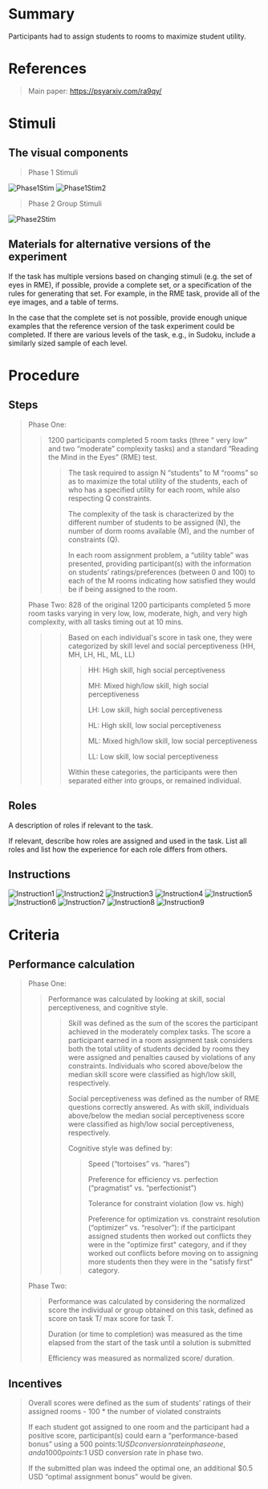 # Summary
Participants had to assign students to rooms to maximize student utility.

# References
> Main paper: https://psyarxiv.com/ra9qy/

# Stimuli
## The visual components
>Phase 1 Stimuli
>
![Phase1Stim](images/Phase1Stim.png)
![Phase1Stim2](images/Phase1Stim2.png)
>
>Phase 2 Group Stimuli
>
![Phase2Stim](images/Phase2Stim.png)

## Materials for alternative versions of the experiment 
If the task has multiple versions based on changing stimuli (e.g. the set of eyes in RME), if possible, provide a complete set, or a specification of the rules for generating that set. For example, in the RME task, provide all of the eye images, and a table of terms.  

In the case that the complete set is not possible, provide enough unique examples that the reference version of the task experiment could be completed. If there are various levels of the task, e.g., in Sudoku, include a similarly sized sample of each level.

# Procedure
## Steps
> Phase One:
> > 1200 participants completed 5 room tasks (three “ very low” and two “moderate” complexity tasks) and a standard “Reading the Mind in the Eyes” (RME) test.
> > > The task required to assign N “students” to M “rooms” so as to maximize the total utility of the students, each of who has a specified utility for each room, while also respecting Q constraints.
> > > 
> > > The complexity of the task is characterized by the different number of students to be assigned (N), the number of dorm rooms available (M), and the number of constraints (Q). 
> > > 
> > > In each room assignment problem, a “utility table” was presented, providing participant(s) with the information on students’ ratings/preferences (between 0 and 100) to each of the M rooms indicating how satisfied they would be if being assigned to the room.
> > > 
> Phase Two: 828 of the original 1200 participants completed 5 more room tasks varying in very low, low, moderate, high, and very high complexity, with all tasks timing out at 10 mins. 
> > > Based on each individual's score in task one, they were categorized by skill level and social perceptiveness (HH, MH, LH, HL, ML, LL) 
> > > > HH: High skill, high social perceptiveness
> > > > 
> > > > MH: Mixed high/low skill, high social perceptiveness
> > > > 
> > > > LH: Low skill, high social perceptiveness
> > > > 
> > > > HL: High skill, low social perceptiveness
> > > > 
> > > > ML: Mixed high/low skill, low social perceptiveness
> > > > 
> > > > LL: Low skill, low social perceptiveness
> > > > 
> > > Within these categories, the participants were then separated either into groups, or remained individual.

## Roles 
A description of roles if relevant to the task.  

If relevant, describe how roles are assigned and used in the task. List all roles and list how the experience for each role differs from others.

## Instructions
![Instruction1](images/Instruction1.png)
![Instruction2](images/Instruction2.png)
![Instruction3](images/Instruction3.png)
![Instruction4](images/Instruction4.png)
![Instruction5](images/Instruction5.png)
![Instruction6](images/Instruction6.png)
![Instruction7](images/Instruction7.png)
![Instruction8](images/Instruction8.png)
![Instruction9](images/Instruction9.png)

# Criteria
## Performance calculation
> Phase One:
> > Performance was calculated by looking at skill, social perceptiveness, and cognitive style.
> > > Skill was defined as the sum of the scores the participant achieved in the moderately complex tasks. The score a participant earned in a room assignment task considers both the total utility of students decided by rooms they were assigned and penalties caused by violations of any constraints. Individuals who scored above/below the median skill score were classified as high/low skill, respectively.
> > > 
> > > Social perceptiveness was defined as the number of RME questions correctly answered. As with skill, individuals above/below the median social perceptiveness score were classified as high/low social perceptiveness, respectively.
> > > 
> > > Cognitive style was defined by:
> > > > Speed (“tortoises” vs. “hares”)
> > > > 
> > > > Preference for efficiency vs. perfection (“pragmatist” vs. “perfectionist”)
> > > > 
> > > > Tolerance for constraint violation (low vs. high)
> > > > 
> > > > Preference for optimization vs. constraint resolution (“optimizer” vs. “resolver”): if the participant assigned students then worked out conflicts they were in the "optimize first" category, and if they worked out conflicts before moving on to assigning more students then they were in the "satisfy first" category.
>
> Phase Two:
> > Performance was calculated by considering the normalized score the individual or group obtained on this task, defined as score on task T/ max score for task T.
> > 
> > Duration (or time to completion) was measured as the time elapsed from the start of the task until a solution is submitted
> > 
> > Efficiency was measured as normalized score/ duration.

## Incentives
> Overall scores were defined as the sum of students’ ratings of their assigned rooms - 100 * the number of violated constraints
> 
> If each student got assigned to one room and the participant had a positive score, participant(s) could earn a “performance-based bonus” using a 500 points:$1 USD conversion rate in phase one, and a 1000 points:$1 USD conversion rate in phase two. 
> 
> If the submitted plan was indeed the optimal one, an additional $0.5 USD “optimal assignment bonus” would be given.
